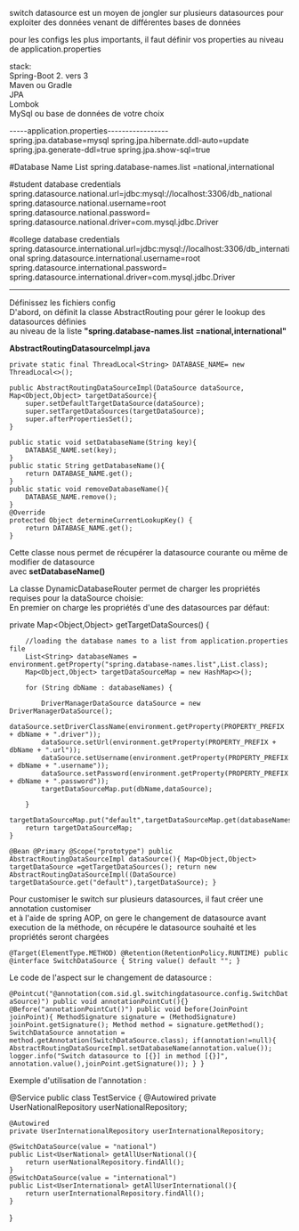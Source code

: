 switch datasource est un moyen de jongler sur plusieurs datasources
pour exploiter des données venant de différentes bases de données

pour les configs les plus importants, il faut définir vos properties au niveau de application.properties

stack:  
Spring-Boot 2. vers 3  
Maven ou Gradle  
JPA  
Lombok  
MySql ou base de données de votre choix

-----application.properties-----------------  
spring.jpa.database=mysql
spring.jpa.hibernate.ddl-auto=update
spring.jpa.generate-ddl=true
spring.jpa.show-sql=true

#Database Name List
spring.database-names.list =national,international

#student database credentials
spring.datasource.national.url=jdbc:mysql://localhost:3306/db_national
spring.datasource.national.username=root
spring.datasource.national.password=
spring.datasource.national.driver=com.mysql.jdbc.Driver

#college database credentials
spring.datasource.international.url=jdbc:mysql://localhost:3306/db_international
spring.datasource.international.username=root
spring.datasource.international.password=
spring.datasource.international.driver=com.mysql.jdbc.Driver
--- -----------------------------------------------------  
Définissez les fichiers config  
D'abord, on définit la classe AbstractRouting pour gérer le lookup des datasources définies  
au niveau de la liste  **"spring.database-names.list =national,international"**  

**AbstractRoutingDatasourceImpl.java**

`private static final ThreadLocal<String> DATABASE_NAME= new ThreadLocal<>();`

    public AbstractRoutingDataSourceImpl(DataSource dataSource, Map<Object,Object> targetDataSource){
        super.setDefaultTargetDataSource(dataSource);
        super.setTargetDataSources(targetDataSource);
        super.afterPropertiesSet();
    }

    public static void setDatabaseName(String key){
        DATABASE_NAME.set(key);
    }
    public static String getDatabaseName(){
        return DATABASE_NAME.get();
    }
    public static void removeDatabaseName(){
        DATABASE_NAME.remove();
    }
    @Override
    protected Object determineCurrentLookupKey() {
        return DATABASE_NAME.get();
    }

Cette classe nous permet de récupérer la datasource courante ou même de modifier de datasource  
avec **setDatabaseName()**  

La classe DynamicDatabaseRouter permet de charger les propriétés requises pour la dataSource choisie:  
En premier on charge les propriétés d'une des datasources par défaut:  

private Map<Object,Object> getTargetDataSources() {

        //loading the database names to a list from application.properties file
        List<String> databaseNames = environment.getProperty("spring.database-names.list",List.class);
        Map<Object,Object> targetDataSourceMap = new HashMap<>();

        for (String dbName : databaseNames) {

            DriverManagerDataSource dataSource = new DriverManagerDataSource();
            dataSource.setDriverClassName(environment.getProperty(PROPERTY_PREFIX + dbName + ".driver"));
            dataSource.setUrl(environment.getProperty(PROPERTY_PREFIX + dbName + ".url"));
            dataSource.setUsername(environment.getProperty(PROPERTY_PREFIX + dbName + ".username"));
            dataSource.setPassword(environment.getProperty(PROPERTY_PREFIX + dbName + ".password"));
            targetDataSourceMap.put(dbName,dataSource);

        }
        targetDataSourceMap.put("default",targetDataSourceMap.get(databaseNames.get(0)));
        return targetDataSourceMap;
    }


`@Bean
@Primary
@Scope("prototype")
public AbstractRoutingDataSourceImpl dataSource(){
Map<Object,Object> targetDataSource =getTargetDataSources();
return new AbstractRoutingDataSourceImpl((DataSource) targetDataSource.get("default"),targetDataSource);
}`

Pour customiser le switch sur plusieurs datasources, il faut créer une annotation customiser  
et à l'aide de spring AOP, on gere le changement de datasource avant execution de la méthode,
on récupére le datasource souhaité et les propriétés seront chargées  

`@Target(ElementType.METHOD)
@Retention(RetentionPolicy.RUNTIME)
public @interface SwitchDataSource {
    String value() default "";
}`

Le code de l'aspect sur le changement de datasource :

`@Pointcut("@annotation(com.sid.gl.switchingdatasource.config.SwitchDataSource)")
public void annotationPointCut(){}
@Before("annotationPointCut()")
public void before(JoinPoint joinPoint){
MethodSignature signature = (MethodSignature) joinPoint.getSignature();
Method method = signature.getMethod();
SwitchDataSource annotation = method.getAnnotation(SwitchDataSource.class);
if(annotation!=null){  
AbstractRoutingDataSourceImpl.setDatabaseName(annotation.value());
logger.info("Switch datasource to [{}] in method [{}]",
annotation.value(),joinPoint.getSignature());
}
}`

Exemple d'utilisation de l'annotation :  

@Service
public class TestService {
@Autowired
private UserNationalRepository userNationalRepository;

    @Autowired
    private UserInternationalRepository userInternationalRepository;

    @SwitchDataSource(value = "national")
    public List<UserNational> getAllUserNational(){
        return userNationalRepository.findAll();
    }
    @SwitchDataSource(value = "international")
    public List<UserInternational> getAllUserInternational(){
        return userInternationalRepository.findAll();
    }
}



